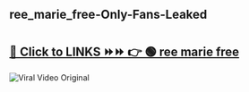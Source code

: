
 ## ree_marie_free-Only-Fans-Leaked

# <h2><a href="https://clipsfans.com/ree_marie_free&ref=git">🔗 Click to LINKS ⏩⏩ 👉 🟢 ree marie free </a></h2>

<a href="https://clipsfans.com/ree_marie_free&ref=git" rel="nofollow" data-target="animated-image.originalLink"><img src="https://i.ibb.co.com/xMMVF88/686577567.gif" alt="Viral Video Original" style="max-width: 100%; display: inline-block;" data-target="animated-image.originalImage"></a>
